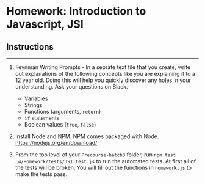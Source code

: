 # Homework: Introduction to Javascript, JSI

## Instructions
---
1. Feynman Writing Prompts - In a seprate text file that you create, write out explanations of the following concepts like you are explaining it to a 12 year old.  Doing this will help you quickly discover any holes in your understanding.  Ask your questions on Slack.
		
	* Variables
	* Strings
	* Functions (arguments, `return`)
	* `if` statements
	* Boolean values (`true`, `false`)


2. Install Node and NPM.  NPM comes packaged with Node. https://nodejs.org/en/download/

3. From the top level of your `Precourse-batch3` folder, run `npm test L4/Homework/tests/JSI.test.js` to run the automated tests.  At first all of the tests will be broken.  You will fill out the functions in `homework.js` to make the tests pass.
